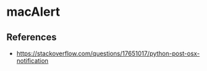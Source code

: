 # macAlert

## References
- https://stackoverflow.com/questions/17651017/python-post-osx-notification